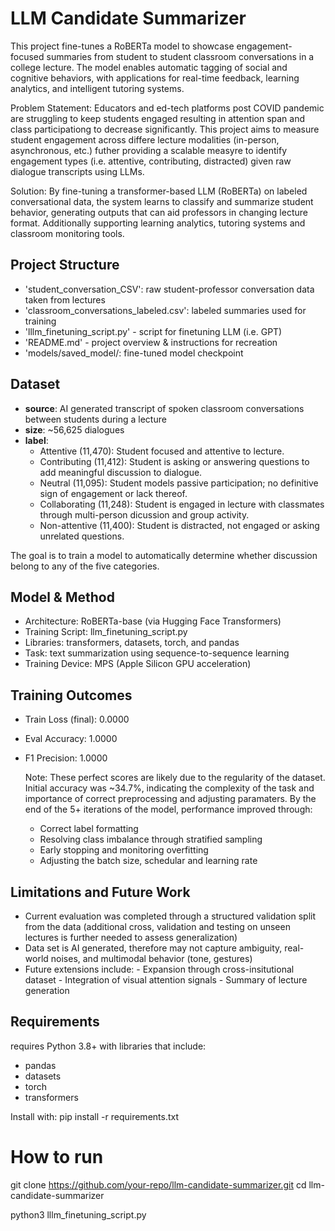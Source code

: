 # LLM Candidate Summarizer

This project fine-tunes a RoBERTa model to showcase engagement-focused summaries from student to student classroom conversations in a college lecture. The model enables automatic tagging of social and cognitive behaviors, with applications for real-time feedback, learning analytics, and intelligent tutoring systems.

Problem Statement: 
Educators and ed-tech platforms post COVID pandemic are struggling to keep students engaged resulting in attention span and class participationg to decrease significantly. This project aims to measure student engagement across differe lecture modalities (in-person, asynchronous, etc.) futher providing a scalable measyre to identify engagement types (i.e. attentive, contributing, distracted) given raw dialogue transcripts using LLMs.

Solution:
By fine-tuning a transformer-based LLM (RoBERTa) on labeled conversational data, the system learns to classify and summarize student behavior, generating outputs that can aid professors in changing lecture format. Additionally supporting learning analytics, tutoring systems and classroom monitoring tools.

## Project Structure
- 'student_conversation_CSV': raw student-professor conversation data taken from lectures
- 'classroom_conversations_labeled.csv': labeled summaries used for training
- 'lllm_finetuning_script.py' - script for finetuning LLM (i.e. GPT)
- 'README.md' - project overview & instructions for recreation
- 'models/saved_model/: fine-tuned model checkpoint

## Dataset
- **source**: AI generated transcript of spoken classroom conversations between students during a lecture
- **size**: ~56,625 dialogues
- **label**:
    - Attentive (11,470): Student focused and attentive to lecture.
    - Contributing (11,412): Student is asking or answering questions to add meaningful discussion to dialogue.
    - Neutral (11,095): Student models passive participation; no definitive sign of engagement or lack thereof.
    - Collaborating (11,248): Student is engaged in lecture with classmates through multi-person dicussion and group activity.
    - Non-attentive (11,400): Student is distracted, not engaged or asking unrelated questions.

The goal is to train a model to automatically determine whether discussion belong to any of the five categories.

## Model & Method
- Architecture: RoBERTa-base (via Hugging Face Transformers)
- Training Script: llm_finetuning_script.py
- Libraries: transformers, datasets, torch, and pandas
- Task: text summarization using sequence-to-sequence learning
- Training Device: MPS (Apple Silicon GPU acceleration)

## Training Outcomes
- Train Loss (final): 0.0000
- Eval Accuracy: 1.0000
- F1 Precision: 1.0000

  Note: These perfect scores are likely due to the regularity of the dataset. Initial accuracy was ~34.7%, indicating the complexity of the task and importance of correct preprocessing and adjusting paramaters. By the end of the 5+ iterations of the model, performance improved through:
  - Correct label formatting
  - Resolving class imbalance through stratified sampling
  - Early stopping and monitoring overfitting
  - Adjusting the batch size, schedular and learning rate
 
## Limitations and Future Work
- Current evaluation was completed through a structured validation split from the data (additional cross, validation and testing on unseen lectures is further needed to assess generalization)
- Data set is AI generated, therefore may not capture ambiguity, real-world noises, and multimodal behavior (tone, gestures)
- Future extensions include:
      - Expansion through cross-insitutional dataset
      - Integration of visual attention signals
      - Summary of lecture generation

## Requirements

requires Python 3.8+ with libraries that include:
- pandas
- datasets
- torch
- transformers

Install with:
pip install -r requirements.txt

# How to run
git clone https://github.com/your-repo/llm-candidate-summarizer.git
cd llm-candidate-summarizer

python3 lllm_finetuning_script.py


